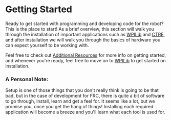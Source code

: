 # Getting Started

Ready to get started with programming and developing code for the robot? This is the place to start! As a brief overview, this section will walk you through the installation of important applications such as [WPILib](https://docs.wpilib.org/en/) and [CTRE](https://store.ctr-electronics.com/software/), and after installation we will walk you through the basics of hardware you can expect yourself to be working with.

Feel free to check out [Additional Resources](/_assets/placeholder.png) for more info on getting started, and whenever you're ready, feel free to move on to [WPILib](/_assets/placeholder.png) to get started on installation.

### A Personal Note:
Setup is one of those things that you don't really think is going to be that bad, but in the case of development for FRC, there is quite a bit of software to go through, install, learn and get a feel for. It seems like a lot, but we promise you, once you get the hang of things! Installing each required application will become a breeze and you'll learn what each tool is used for.